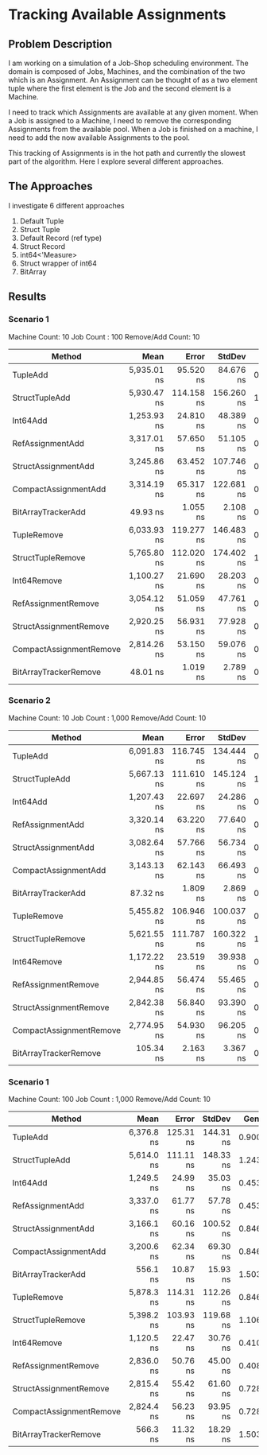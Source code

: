 # Tracking Available Assignments

## Problem Description

I am working on a simulation of a Job-Shop scheduling environment. The domain is composed of Jobs, Machines, and the combination of the two which is an Assignment. An Assignment can be thought of as a two element tuple where the first element is the Job and the second element is a Machine.

I need to track which Assignments are available at any given moment. When a Job is assigned to a Machine, I need to remove the corresponding Assignments from the available pool. When a Job is finished on a machine, I need to add the now available Assignments to the pool.

This tracking of Assignments is in the hot path and currently the slowest part of the algorithm. Here I explore several different approaches.

## The Approaches

I investigate 6 different approaches

1. Default Tuple
2. Struct Tuple
3. Default Record (ref type)
4. Struct Record
5. int64<'Measure>
6. Struct wrapper of int64
7. BitArray

## Results

### Scenario 1

Machine Count: 10
Job Count : 100
Remove/Add Count: 10

|                  Method |        Mean |      Error |     StdDev |  Gen 0 |  Gen 1 | Allocated |
|------------------------ |------------:|-----------:|-----------:|-------:|-------:|----------:|
|                TupleAdd | 5,935.01 ns |  95.520 ns |  84.676 ns | 0.8850 | 0.0076 |   7,416 B |
|          StructTupleAdd | 5,930.47 ns | 114.158 ns | 156.260 ns | 1.2436 | 0.0076 |  10,424 B |
|                Int64Add | 1,253.93 ns |  24.810 ns |  48.389 ns | 0.4368 | 0.0038 |   3,656 B |
|        RefAssignmentAdd | 3,317.01 ns |  57.650 ns |  51.105 ns | 0.4349 | 0.0038 |   3,656 B |
|     StructAssignmentAdd | 3,245.86 ns |  63.452 ns | 107.746 ns | 0.8202 | 0.0076 |   6,872 B |
|    CompactAssignmentAdd | 3,314.19 ns |  65.317 ns | 122.681 ns | 0.8202 | 0.0076 |   6,872 B |
|      BitArrayTrackerAdd |    49.93 ns |   1.055 ns |   2.108 ns | 0.0258 |      - |     216 B |
|             TupleRemove | 6,033.93 ns | 119.277 ns | 146.483 ns | 0.8240 |      - |   6,904 B |
|       StructTupleRemove | 5,765.80 ns | 112.020 ns | 174.402 ns | 1.1215 | 0.0076 |   9,400 B |
|             Int64Remove | 1,100.27 ns |  21.690 ns |  28.203 ns | 0.3891 | 0.0019 |   3,256 B |
|     RefAssignmentRemove | 3,054.12 ns |  51.059 ns |  47.761 ns | 0.3891 |      - |   3,256 B |
|  StructAssignmentRemove | 2,920.25 ns |  56.931 ns |  77.928 ns | 0.7133 | 0.0038 |   5,992 B |
| CompactAssignmentRemove | 2,814.26 ns |  53.150 ns |  59.076 ns | 0.7133 | 0.0038 |   5,992 B |
|   BitArrayTrackerRemove |    48.01 ns |   1.019 ns |   2.789 ns | 0.0258 |      - |     216 B |

### Scenario 2

Machine Count: 10
Job Count : 1,000
Remove/Add Count: 10

|                  Method |        Mean |      Error |     StdDev |  Gen 0 |  Gen 1 | Allocated |
|------------------------ |------------:|-----------:|-----------:|-------:|-------:|----------:|
|                TupleAdd | 6,091.83 ns | 116.745 ns | 134.444 ns | 0.9003 | 0.0076 |      7 KB |
|          StructTupleAdd | 5,667.13 ns | 111.610 ns | 145.124 ns | 1.2436 | 0.0076 |     10 KB |
|                Int64Add | 1,207.43 ns |  22.697 ns |  24.286 ns | 0.4539 | 0.0038 |      4 KB |
|        RefAssignmentAdd | 3,320.14 ns |  63.220 ns |  77.640 ns | 0.4539 | 0.0038 |      4 KB |
|     StructAssignmentAdd | 3,082.64 ns |  57.766 ns |  56.734 ns | 0.8469 | 0.0076 |      7 KB |
|    CompactAssignmentAdd | 3,143.13 ns |  62.143 ns |  66.493 ns | 0.8469 | 0.0076 |      7 KB |
|      BitArrayTrackerAdd |    87.32 ns |   1.809 ns |   2.869 ns | 0.1606 | 0.0015 |      1 KB |
|             TupleRemove | 5,455.82 ns | 106.946 ns | 100.037 ns | 0.8011 |      - |      7 KB |
|       StructTupleRemove | 5,621.55 ns | 111.787 ns | 160.322 ns | 1.1063 | 0.0076 |      9 KB |
|             Int64Remove | 1,172.22 ns |  23.519 ns |  39.938 ns | 0.4139 | 0.0019 |      3 KB |
|     RefAssignmentRemove | 2,944.85 ns |  56.474 ns |  55.465 ns | 0.4120 |      - |      3 KB |
|  StructAssignmentRemove | 2,842.38 ns |  56.840 ns |  93.390 ns | 0.7286 | 0.0038 |      6 KB |
| CompactAssignmentRemove | 2,774.95 ns |  54.930 ns |  96.205 ns | 0.7286 | 0.0038 |      6 KB |
|   BitArrayTrackerRemove |   105.34 ns |   2.163 ns |   3.367 ns | 0.1606 | 0.0015 |      1 KB |

### Scenario 1

Machine Count: 100
Job Count : 1,000
Remove/Add Count: 10

|                  Method |       Mean |     Error |    StdDev |  Gen 0 |  Gen 1 | Allocated |
|------------------------ |-----------:|----------:|----------:|-------:|-------:|----------:|
|                TupleAdd | 6,376.8 ns | 125.31 ns | 144.31 ns | 0.9003 | 0.0076 |      7 KB |
|          StructTupleAdd | 5,614.0 ns | 111.11 ns | 148.33 ns | 1.2436 | 0.0076 |     10 KB |
|                Int64Add | 1,249.5 ns |  24.99 ns |  35.03 ns | 0.4539 | 0.0038 |      4 KB |
|        RefAssignmentAdd | 3,337.0 ns |  61.77 ns |  57.78 ns | 0.4539 | 0.0038 |      4 KB |
|     StructAssignmentAdd | 3,166.1 ns |  60.16 ns | 100.52 ns | 0.8469 | 0.0076 |      7 KB |
|    CompactAssignmentAdd | 3,200.6 ns |  62.34 ns |  69.30 ns | 0.8469 | 0.0076 |      7 KB |
|      BitArrayTrackerAdd |   556.1 ns |  10.87 ns |  15.93 ns | 1.5030 | 0.1249 |     12 KB |
|             TupleRemove | 5,878.3 ns | 114.31 ns | 112.26 ns | 0.8469 |      - |      7 KB |
|       StructTupleRemove | 5,398.2 ns | 103.93 ns | 119.68 ns | 1.1063 | 0.0076 |      9 KB |
|             Int64Remove | 1,120.5 ns |  22.47 ns |  30.76 ns | 0.4101 | 0.0019 |      3 KB |
|     RefAssignmentRemove | 2,836.0 ns |  50.76 ns |  45.00 ns | 0.4082 |      - |      3 KB |
|  StructAssignmentRemove | 2,815.4 ns |  55.42 ns |  61.60 ns | 0.7286 | 0.0038 |      6 KB |
| CompactAssignmentRemove | 2,824.4 ns |  56.23 ns |  93.95 ns | 0.7286 | 0.0038 |      6 KB |
|   BitArrayTrackerRemove |   566.3 ns |  11.32 ns |  18.29 ns | 1.5030 | 0.1249 |     12 KB |